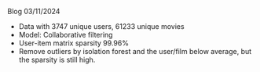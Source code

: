 Blog
03/11/2024
- Data with 3747 unique users, 61233 unique movies
- Model: Collaborative filtering
- User-item matrix sparsity 99.96% 
- Remove outliers by isolation forest and the user/film below average, but the sparsity is still high.
 